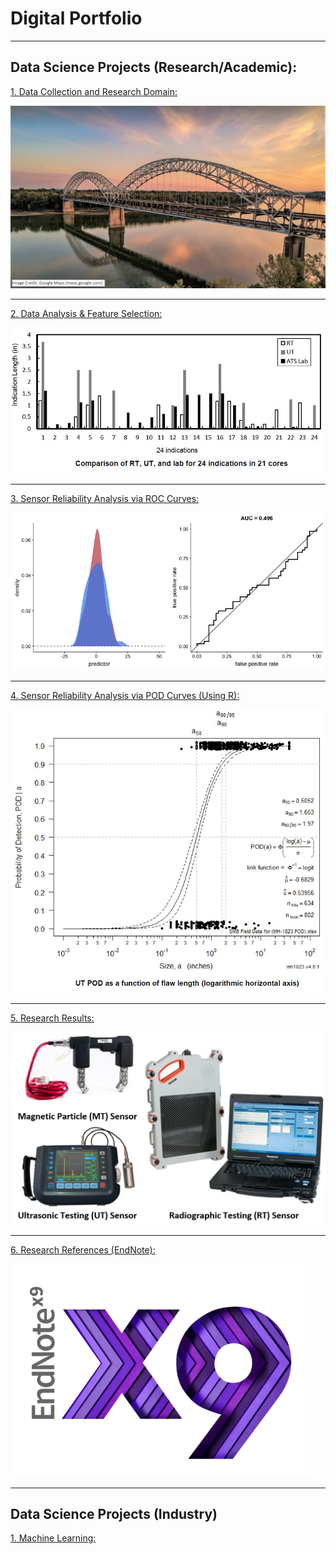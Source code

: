 # Digital Portfolio

---

## Data Science Projects (Research/Academic):

[1. Data Collection and Research Domain:](/DataCollection_page)

<img src="images/smb.JPG?raw=true"/>

---
[2. Data Analysis & Feature Selection:](/DataAnalysis)

<img src="images/RT-UT-Lab.JPG?raw=true"/>

---
[3. Sensor Reliability Analysis via ROC Curves:](/ROCanalysis)

<img src="images/roc.gif?raw=true"/>


---
[4. Sensor Reliability Analysis via POD Curves (Using R):](/pod)

<img src="images/utpod.JPG?raw=true"/>


---
[5. Research Results:](/results)

<img src="images/results.JPG?raw=true"/>


---
[6. Research References (EndNote):](/pdf/references.pdf)

<img src="images/endnote.png?raw=true"/>


---

## Data Science Projects (Industry)

[1. Machine Learning:](/ml.md)

